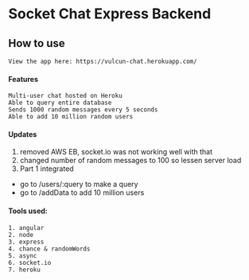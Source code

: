 # Socket Chat Express Backend

## How to use
```
View the app here: https://vulcun-chat.herokuapp.com/
```
#### Features

```
Multi-user chat hosted on Heroku
Able to query entire database
Sends 1000 random messages every 5 seconds
Able to add 10 million random users
```

#### Updates

1. removed AWS EB, socket.io was not working well with that
2. changed number of random messages to 100 so lessen server load
3. Part 1 integrated
  - go to /users/:query to make a query
  - go to /addData to add 10 million users

#### Tools used:
```
1. angular
2. node
3. express
4. chance & randomWords
5. async
6. socket.io
7. heroku
```
